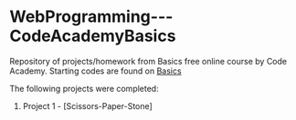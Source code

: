 # WebProgramming---CodeAcademyBasics
Repository of projects/homework from Basics free online course by Code Academy. Starting codes are found on [Basics](https://basics.rocketacademy.co/)

The following projects were completed:
1. Project 1 - [Scissors-Paper-Stone]
